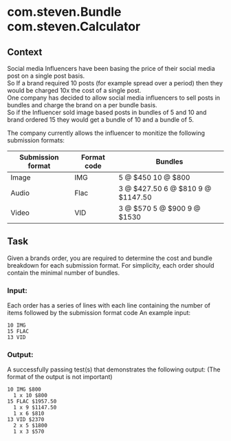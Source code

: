 # com.steven.Bundle com.steven.Calculator

## Context
Social media Influencers have been basing the price of their social media post on a single post basis.  
So If a brand required 10 posts (for example spread over a period) then they would be charged 10x the cost of a single post.  
One company has decided to allow social media influencers to sell posts in bundles and charge the brand on a per bundle basis.   
So if the Influencer sold image based posts in bundles of 5 and 10 and brand ordered 15 they would get a bundle of 10 and a bundle of 5.

The company currently allows the influencer to monitize the following submission formats:

Submission format | Format code | Bundles
----------------- | ----------- | -------  
Image | IMG | 5 @ $450 10 @ $800
Audio | Flac | 3 @ $427.50 6 @ $810 9 @ $1147.50
Video | VID | 3 @ $570 5 @ $900 9 @ $1530

## Task

Given a brands order, you are required to determine the cost and bundle breakdown for each submission format. For simplicity, each order should contain the minimal number of bundles.

### Input:
Each order has a series of lines with each line containing the number of items followed by the submission format code
An example input:
```
10 IMG
15 FLAC
13 VID
```

### Output:
A successfully passing test(s) that demonstrates the following output: (The format of the output is not important)
```
10 IMG $800  
  1 x 10 $800  
15 FLAC $1957.50  
  1 x 9 $1147.50  
  1 x 6 $810  
13 VID $2370  
  2 x 5 $1800  
  1 x 3 $570  
```
